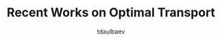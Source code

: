 ---
author: tdaulbaev
title:  "Recent Works on Optimal Transport"
presentation: "/assets/presentations/Recent Works on Optimal Transport.pdf"
tags: 
  - Transport
  - Optimization
---